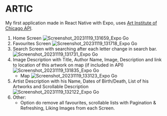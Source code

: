# ARTIC

My first application made in React Native with Expo, uses [Art Institute of Chicago API](https://api.artic.edu/docs/).

1. Home Screen ![Screenshot_20231119_131659_Expo Go](./assets/githubReadMe/home.jpg)
2. Favourites Screen ![Screenshot_20231119_131718_Expo Go](./assets/githubReadMe/favourite.jpg)
3. Search Screen with searching after each letter change in search bar. ![Screenshot_20231119_131731_Expo Go](./assets/githubReadMe/search.jpg)
4. Image Description with Title, Author Name, Image, Description and link to location of this artwork on map (if included in API) ![Screenshot_20231119_131835_Expo Go](./assets/githubReadMe/imageDescription.jpg)
   - Map ![Screenshot_20231119_133123_Expo Go](./assets/githubReadMe/map.jpg)
5. Artist Description with his Name, Dates of Birth/Death, List of his Artworks and Scrollable Description ![Screenshot_20231119_132122_Expo Go](./assets/githubReadMe/artistDescription.jpg)
6. Other:
   - Option do remove all favourites, scrollable lists with Pagination & Refreshing, Liking Images from each Screen.
